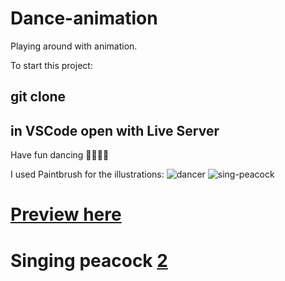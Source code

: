 # Dance-animation
Playing around with animation. 

To start this project:
## git clone <this repository>
## in VSCode open with Live Server

Have fun dancing 💃🏻🕺🏻

I used Paintbrush for the illustrations: 
![dancer](https://user-images.githubusercontent.com/35815182/95192873-25498080-07d3-11eb-9fbd-8bab1e3e2b6e.png)
![sing-peacock](https://user-images.githubusercontent.com/35815182/95201034-a60e7980-07df-11eb-8a63-f974bf2ecaa8.png)



# [Preview here][1]

[1]: https://lets-dance.netlify.app/

# Singing peacock [2]

[2]: https://singing-peacock.netlify.app/
